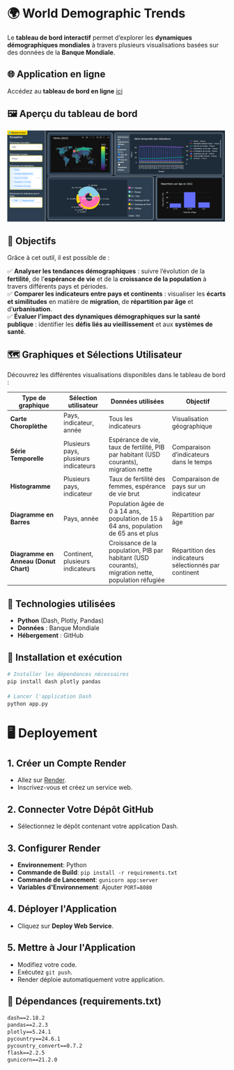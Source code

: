 # 🌍 World Demographic Trends  

Le **tableau de bord interactif** permet d’explorer les **dynamiques démographiques mondiales** à travers plusieurs visualisations basées sur des données de la **Banque Mondiale**.  

## 🌐 Application en ligne  

Accédez au **tableau de bord en ligne** [ici](https://world-demographic-trends-xcxv.onrender.com/)  

## 🖼️ Aperçu du tableau de bord  
<img src="img_readme/dashboard_main.png" alt="Capture d’écran du dashboard" width="500" />

## 🎯 Objectifs  
Grâce à cet outil, il est possible de :  

✅ **Analyser les tendances démographiques** : suivre l’évolution de la **fertilité**, de l’**espérance de vie** et de la **croissance de la population** à travers différents pays et périodes.  
✅ **Comparer les indicateurs entre pays et continents** : visualiser les **écarts et similitudes** en matière de **migration**, de **répartition par âge** et d’**urbanisation**.  
✅ **Évaluer l’impact des dynamiques démographiques sur la santé publique** : identifier les **défis liés au vieillissement** et aux **systèmes de santé**.

## 🗺️ Graphiques et Sélections Utilisateur  

Découvrez les différentes visualisations disponibles dans le tableau de bord :


| Type de graphique            | Sélection utilisateur                        | Données utilisées                                       | Objectif                                                |
|------------------------------|----------------------------------------------|---------------------------------------------------------|---------------------------------------------------------|
| **Carte Choroplèthe**         | Pays, indicateur, année                      | Tous les indicateurs                                     | Visualisation géographique                               |
| **Série Temporelle**          | Plusieurs pays, plusieurs indicateurs       | Espérance de vie, taux de fertilité, PIB par habitant (USD courants), migration nette | Comparaison d’indicateurs dans le temps                 |
| **Histogramme**               | Plusieurs pays, indicateur                  | Taux de fertilité des femmes, espérance de vie brut      | Comparaison de pays sur un indicateur                   |
| **Diagramme en Barres**       | Pays, année                                 | Population âgée de 0 à 14 ans, population de 15 à 64 ans, population de 65 ans et plus | Répartition par âge                                     |
| **Diagramme en Anneau (Donut Chart)** | Continent, plusieurs indicateurs        | Croissance de la population, PIB par habitant (USD courants), migration nette, population réfugiée | Répartition des indicateurs sélectionnés par continent |


## 🚀 Technologies utilisées  
- **Python** (Dash, Plotly, Pandas)  
- **Données** : Banque Mondiale  
- **Hébergement** : GitHub  

## 📌 Installation et exécution  

```python
# Installer les dépendances nécessaires
pip install dash plotly pandas

# Lancer l'application Dash
python app.py
```

#  🖥️ Deployement

## 1. Créer un Compte Render

- Allez sur [Render](https://render.com).
- Inscrivez-vous et créez un service web.

## 2. Connecter Votre Dépôt GitHub

- Sélectionnez le dépôt contenant votre application Dash.

## 3. Configurer Render

- **Environnement**: Python
- **Commande de Build**: `pip install -r requirements.txt`
- **Commande de Lancement**: `gunicorn app:server`
- **Variables d'Environnement**: Ajouter `PORT=8080`

## 4. Déployer l'Application

- Cliquez sur **Deploy Web Service**.

## 5. Mettre à Jour l'Application

- Modifiez votre code.
- Exécutez `git push`.
- Render déploie automatiquement votre application.

## 📌 Dépendances (requirements.txt)

```text
dash==2.18.2
pandas==2.2.3
plotly==5.24.1
pycountry==24.6.1
pycountry_convert==0.7.2
flask==2.2.5
gunicorn==21.2.0
